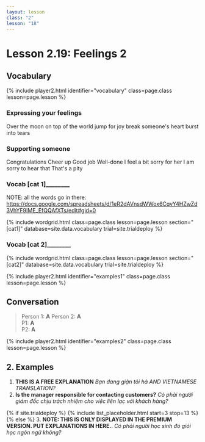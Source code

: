 ```yaml
---
layout: lesson
class: "2"
lesson: "18"
---
```



# Lesson 2.19: Feelings 2


## Vocabulary 
{% include player2.html identifier="vocabulary" class=page.class lesson=page.lesson %}



### Expressing your feelings
Over the moon
on top of the world
jump for joy 
break someone's heart 
burst into tears

### Supporting someone 
Congratulations
Cheer up 
Good job 
Well-done 
I feel a bit sorry for her 
I am sorry to hear that
That's a pity


### ____Vocab [cat 1]____________ 

NOTE: all the words go in there: https://docs.google.com/spreadsheets/d/1eR2dAVnsdWWox6CqvY4HZwZd3VhYF9IME_EfQQAfXTs/edit#gid=0

{% include wordgrid.html 
		class=page.class 
		lesson=page.lesson 
		section="[cat1]"
		database=site.data.vocabulary 
		trial=site.trialdeploy %}


### ____Vocab [cat 2]____________ 

{% include wordgrid.html 
		class=page.class 
		lesson=page.lesson 
		section="[cat2]"
		database=site.data.vocabulary 
		trial=site.trialdeploy %}





{% include player2.html identifier="examples1" class=page.class lesson=page.lesson %}

## Conversation

> Person 1: **A** 
> Person 2: **A**  
> P1: **A**  
> P2: **A**  



{% include player2.html identifier="examples2" class=page.class lesson=page.lesson %}
## 2. Examples 

1. **THIS IS A FREE EXPLANATION**
*Bạn đang giận tôi hả AND VIETNAMESE TRANSLATION?*  
2. **Is the manager responsible for contacting customers?**
*Có phải người giám đốc chịu trách nhiệm cho việc liên lạc với khách hàng?*


{% if site.trialdeploy %}
	{% include list_placeholder.html start=3 stop=13 %}
	{% else %}
3. **NOTE: THIS IS ONLY DISPLAYED IN THE PREMIUM VERSION. PUT EXPLANATIONS IN HERE.**.
*Có phải người học sinh đó giỏi học ngôn ngữ không?*







